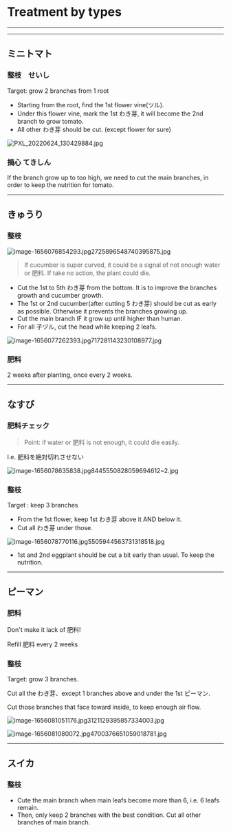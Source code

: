 # Treatment by types

---

---

## ミニトマト

### 整枝　せいし

Target: grow 2 branches from 1 root

- Starting from the root, find the 1st flower vine(ツル).
- Under this flower vine, mark the 1st わき芽, it will become the 2nd branch to grow tomato.
- All other わき芽 should be cut. (except flower for sure)

![PXL_20220624_130429884.jpg](Treatment%20by%20types%204cbba7f9c6ce4e75ab479a37ceff9426/PXL_20220624_130429884.jpg)

### 摘心 てきしん

If the branch grow up to too high, we need to cut the main branches, in order to keep the nutrition for tomato. 

---

## きゅうり

### 整枝

![image-1656076854293.jpg2725896548740395875.jpg](Treatment%20by%20types%204cbba7f9c6ce4e75ab479a37ceff9426/image-1656076854293.jpg2725896548740395875.jpg)

> If cucumber is super curved, it could be a signal of not enough water or 肥料. If take no action, the plant could die.
> 
- Cut the 1st to 5th わき芽 from the bottom. It is to improve the branches growth and cucumber growth.
- The 1st or 2nd cucumber(after cutting 5 
 わき芽) should be cut as early as possible. Otherwise it prevents the branches growing up.
- Cut the main branch IF it grow up until higher than human.
- For all 子ヅル, cut the head while keeping 2 leafs.

![image-1656077262393.jpg717281143230108977.jpg](Treatment%20by%20types%204cbba7f9c6ce4e75ab479a37ceff9426/image-1656077262393.jpg717281143230108977.jpg)

### 肥料

2 weeks after planting, once every 2 weeks.

---

## なすび

### 肥料チェック

> Point: if water or 肥料 is not enough, it could die easily.
> 

I.e. 肥料を絶対切れさせない

![image-1656078635838.jpg8445550828059694612~2.jpg](Treatment%20by%20types%204cbba7f9c6ce4e75ab479a37ceff9426/image-1656078635838.jpg84455508280596946122.jpg)

### 整枝

Target : keep 3 branches

- From the 1st flower, keep 1st わき芽 above it AND below it.
- Cut all わき芽 under those.

![image-1656078770116.jpg5505944563731318518.jpg](Treatment%20by%20types%204cbba7f9c6ce4e75ab479a37ceff9426/image-1656078770116.jpg5505944563731318518.jpg)

- 1st and 2nd eggplant should be cut a bit early than usual. To keep the nutrition.

---

## ピーマン

### 肥料

Don't make it lack of 肥料!

Refill 肥料 every 2 weeks

### 整枝

Target: grow 3 branches. 

Cut all the わき芽、except 1 branches  above and under the 1st ピーマン.

Cut those branches that face toward inside, to keep enough air flow.

![image-1656081051176.jpg3121129395857334003.jpg](Treatment%20by%20types%204cbba7f9c6ce4e75ab479a37ceff9426/image-1656081051176.jpg3121129395857334003.jpg)

![image-1656081080072.jpg4700376651059018781.jpg](Treatment%20by%20types%204cbba7f9c6ce4e75ab479a37ceff9426/image-1656081080072.jpg4700376651059018781.jpg)

---

## スイカ

### 整枝

- Cute the main branch when main leafs become more than 6, i.e. 6 leafs remain.
- Then, only keep 2 branches with the best condition. Cut all other branches of main branch.